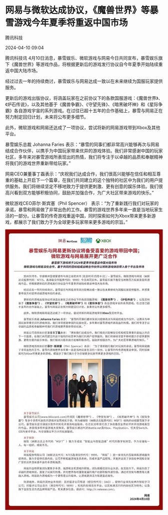 # 网易与微软达成协议，《魔兽世界》等暴雪游戏今年夏季将重返中国市场

腾讯科技

2024-04-10 09:04

腾讯科技讯
4月10日消息，暴雪娱乐、微软游戏与网易今日共同宣布，暴雪娱乐旗下《魔兽世界》等游戏作品，将根据更新后的游戏发行协议自今年夏季开始陆续重返中国大陆市场。

经过过去一年的持续商讨，暴雪娱乐与网易达成一致以在未来继续为国服玩家提供服务。

更新后的游戏出版协议，将涵盖玩家在之前协议下的各款国服游戏：《魔兽世界》、《炉石传说》，以及其他基于《魔兽争霸》、《守望先锋》、《暗黑破坏神》和《星际争霸》各自游戏宇宙的系列游戏。在过往已超十五年的合作基础上，暴雪与网易正在努力制定回归计划，未来将公布更多细节。

此外，微软游戏和网易还达成了一项协议，尝试将新的网易游戏带到Xbox及其他平台。

暴雪娱乐总裁 Johanna Faries
表示：“暴雪的同事们都非常高兴能够再次与网易结成合作伙伴，以携手为中国玩家带来优异的游戏体验。我们非常感谢中国的玩家社区，多年来对暴雪游戏所表现出的热情，我们将专注于以卓越的品质和奉献精神将我们的游戏世界重新带给玩家。”

网易CEO兼董事丁磊表示：“庆祝我们达成合作，我们很高兴能够在信任和相互尊重的基础上开启下一个篇章，在我们共同建立的这个独特的社区中为我们的用户提供服务。我们将继续坚定不移地致力于提供更刺激、更有创意的娱乐体验。我们很高兴看到双方能够积极协同，鼓励并加强合作，为广大社区带来游戏的快乐。”

微软游戏CEO菲尔·斯宾塞（Phil Spencer）
表示：“为了重新践行我们对玩家的承诺，暴雪和网易做了非常出色的工作。暴雪的游戏世界多年来一直是当地玩家生活的一部分。让暴雪的传奇游戏重返中国，同时探索如何为Xbox带来更多新游戏，都展示了我们致力于为全球更多玩家带来更多游戏的宗旨。”

![7512249875d9cb0c1917802d80f09aa7.jpg](https://raw.githubusercontent.com/qqhsx/qqnews_image/main/2024/04/10/网易与微软达成协议，《魔兽世界》等暴雪游戏今年夏季将重返中国市场/7512249875d9cb0c1917802d80f09aa7.jpg)

